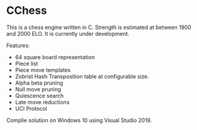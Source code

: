 # CChess
This is a chess engine written in C.
Strength is estimated at between 1900 and 2000 ELO.
It is currently under development.

Features:
* 64 square board representation
* Piece list
* Piece move templates
* Zobrist Hash Transposition table at configurable size.
* Alpha beta pruning
* Null move pruning
* Quiescence search
* Late move reductions
* UCI Protocol

Complie solution on Windows 10 using Visual Studio 2019.
